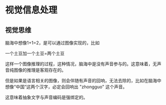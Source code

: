 # 视觉信息处理
## 视觉思维
脑海中想像1+1=2，是可以通过图像实现的，比如

一个土豆加一个土豆=两个土豆

这样一个图像推理的过程，这种情况，脑海中是没有声音参与的。这意味着，无声音纯图像的推理是客观存在的。

但是如果是语言相关的图像，则会伴随有声音的回响，无法去除的，比如在脑海中想像“中国“这两个汉字，必定会回响出 "zhongguo" 这个声音。 

这意味着抽象文字与声音编码是强绑定的。


